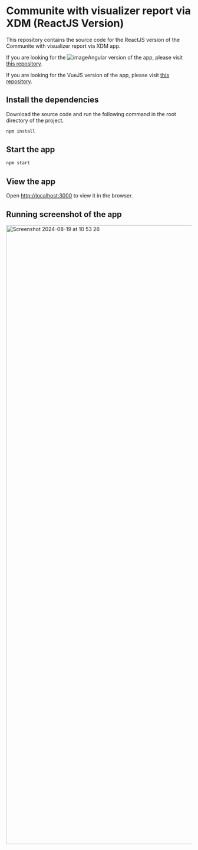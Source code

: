# Communite with visualizer report via XDM (ReactJS Version)
This repository contains the source code for the ReactJS version of the Communite with visualizer report via XDM app.

If you are looking for the ![image](https://github.com/user-attachments/assets/ccdaff63-2f4f-4dec-9b0a-8599b8c0322a)Angular version of the app, please visit [this repository](https://github.com/datafor123/visualizer-xdm-demo-angular).

If you are looking for the VueJS version of the app, please visit [this repository](https://github.com/datafor123/visualizer-xdm-demo-vue3). 

## Install the dependencies
Download the source code and run the following command in the root directory of the project.
```bash
npm install
```

## Start the app
```bash
npm start
```

## View the app
Open [http://localhost:3000](http://localhost:3000) to view it in the browser.

## Running screenshot of the app
<img width="1680" alt="Screenshot 2024-08-19 at 10 53 26" src="https://github.com/user-attachments/assets/69f536a1-b5d0-425b-8d03-5cea349ba729">

